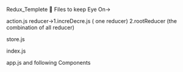 Redux_Templete 🦄
Files to keep Eye On->

action.js
reducer->1.increDecre.js ( one reducer)
         2.rootReducer (the combination of all reducer)
         
         
store.js

index.js

app.js and following Components
